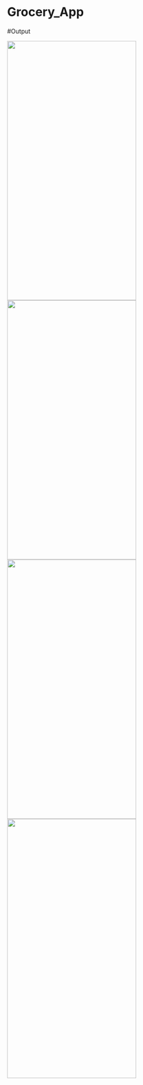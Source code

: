 # Grocery_App

#Output


  

<img src="https://user-images.githubusercontent.com/77453811/134190996-d0c6432d-7146-499e-a936-bedaf0a2d4f8.jpeg" height="600" width="300">
<img src="https://user-images.githubusercontent.com/77453811/134191001-bdbdd8fb-d871-4adc-8db9-9efb2e2d20b2.jpeg" height="600" width="300">
<img src="https://user-images.githubusercontent.com/77453811/134190981-25995bd8-8163-4fb5-b10b-3d4914087304.jpeg" height="600" width="300">
<img src="https://user-images.githubusercontent.com/77453811/134190992-931882e9-5c87-4b42-8ecf-848d4f10c379.jpeg" height="600" width="300">

